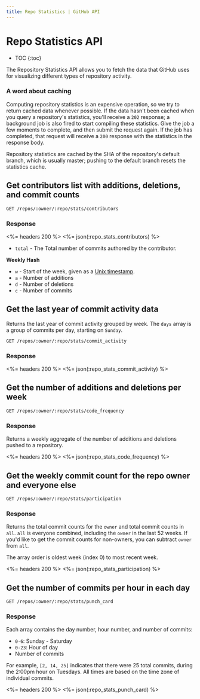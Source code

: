 ```yaml
---
title: Repo Statistics | GitHub API
---
```


# Repo Statistics API

* TOC
{:toc}

The Repository Statistics API allows you to fetch the data that GitHub uses for visualizing different
types of repository activity.

### A word about caching

Computing repository statistics is an expensive operation, so we try to return cached
data whenever possible.  If the data hasn't been cached when you query a repository's
statistics, you'll receive a `202` response; a background job is also fired to
start compiling these statistics. Give the job a few moments to complete, and
then submit the request again. If the job has completed, that request will receive a
`200` response with the statistics in the response body.

Repository statistics are cached by the SHA of the repository's default branch,
which is usually master; pushing to the default branch resets the statistics cache.

## Get contributors list with additions, deletions, and commit counts

    GET /repos/:owner/:repo/stats/contributors

### Response

<%= headers 200 %>
<%= json(:repo_stats_contributors) %>

* `total` - The Total number of commits authored by the contributor.

**Weekly Hash**

* `w` - Start of the week, given as a [Unix timestamp](http://en.wikipedia.org/wiki/Unix_time).
* `a` - Number of additions
* `d` - Number of deletions
* `c` - Number of commits


## Get the last year of commit activity data

Returns the last year of commit activity grouped by week.  The `days` array
is a group of commits per day, starting on `Sunday`.

    GET /repos/:owner/:repo/stats/commit_activity

### Response

<%= headers 200 %>
<%= json(:repo_stats_commit_activity) %>

## Get the number of additions and deletions per week

    GET /repos/:owner/:repo/stats/code_frequency

### Response

Returns a weekly aggregate of the number of additions and deletions pushed
to a repository.

<%= headers 200 %>
<%= json(:repo_stats_code_frequency) %>

## Get the weekly commit count for the repo owner and everyone else

    GET /repos/:owner/:repo/stats/participation

### Response

Returns the total commit counts for the `owner` and total commit counts in `all`.
`all` is everyone combined, including the `owner` in the last 52 weeks.  If you'd like to get the commit
counts for non-owners, you can subtract `owner` from `all`.

The array order is oldest week (index 0) to most recent week.

<%= headers 200 %>
<%= json(:repo_stats_participation) %>

## Get the number of commits per hour in each day

    GET /repos/:owner/:repo/stats/punch_card

### Response

Each array contains the day number, hour number, and number of commits:

* `0-6`: Sunday - Saturday
* `0-23`: Hour of day
* Number of commits

For example, `[2, 14, 25]` indicates that there were 25 total commits, during the
2:00pm hour on Tuesdays.  All times are based on the time zone of individual commits.

<%= headers 200 %>
<%= json(:repo_stats_punch_card) %>
